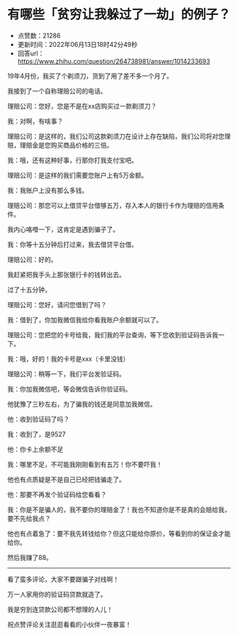 # 有哪些「贫穷让我躲过了一劫」的例子？
- 点赞数：21286
- 更新时间：2022年06月13日18时42分49秒
- 回答url：https://www.zhihu.com/question/264738981/answer/1014233693
<body>
 <p data-pid="HuPfkPAm">19年4月份，我买了个剃须刀，货到了用了差不多一个月了。</p>
 <p data-pid="uY-p04AB">我接到了一个自称理赔公司的电话。</p>
 <p data-pid="pdeoRGny">理赔公司：您好，您是不是在xx店购买过一款剃须刀？</p>
 <p data-pid="FD1xDdc-">我：对啊，有啥事？</p>
 <p data-pid="-wowB_lt">理赔公司：是这样的，我们公司这款剃须刀在设计上存在缺陷，我们公司将对您理赔，理赔金是您购买商品价格的三倍。</p>
 <p data-pid="coTV_bQc">我：哦，还有这种好事，行那你打我支付宝吧。</p>
 <p data-pid="zRE_XpAY">理赔公司：是这样的我们需要您账户上有5万金额。</p>
 <p data-pid="DBphoeox">我：我账户上没有那么多钱。</p>
 <p data-pid="UTSK7XZl">理赔公司：那您可以上借贷平台借够五万，存入本人的银行卡作为理赔的信用条件。</p>
 <p data-pid="SFfOOvJb">我内心咯噔一下，这肯定是遇到骗子了。</p>
 <p data-pid="No41v2xe">我：你等十五分钟后打过来，我去借贷平台借。</p>
 <p data-pid="0lwluH1P">理赔公司：好的。</p>
 <p data-pid="8slbq_NW">我赶紧把我手头上那张银行卡的钱转出去。</p>
 <p data-pid="WYpSP-Oi">过了十五分钟，</p>
 <p data-pid="t2Tw4nt7">理赔公司：您好，请问您借到了吗？</p>
 <p data-pid="jVdHEbN0">我：借到了，你加我微信我给你看我账户余额就可以了。</p>
 <p data-pid="2WzCvame">理赔公司：您把您的卡号给我，我们我的平台查询，等下您收到验证码告诉我一下。</p>
 <p data-pid="tBv-8b9P">我：哦，好的！我的卡号是xxx（卡里没钱）</p>
 <p data-pid="1ndqIfM0">理赔公司：稍等一下，我们平台发验证码。</p>
 <p data-pid="XgEHbLGW">我：你加我微信吧，等会微信告诉你验证码。</p>
 <p data-pid="sthvDhnO">他犹豫了三秒左右，为了骗我的钱还是同意加我微信。</p>
 <p data-pid="A7chvjLa">他：收到验证码了吗？</p>
 <p data-pid="9yY5lfK4">我：收到了，是9527</p>
 <p data-pid="NBSBXU0L">他：你卡上余额不足</p>
 <p data-pid="Q7WCZIv6">我：哪里不足，不可能我刚刚看到有五万！你不要吓我！</p>
 <p data-pid="WYQLfeNU">他也有点质疑是不是自己已经把钱骗走了。</p>
 <p data-pid="LbxUvVed">他：那要不再发个验证码给您看看？</p>
 <p data-pid="BlRrZkO7">我：你是不是骗人的，我不要你的理赔金了！我也不知道你是不是真的会赔给我，要不先给我点？</p>
 <p data-pid="onHSzSSd">他也有点着急了：要不我先转钱给你？但这只能给你原价，等看到你的保证金才能给你。</p>
 <p data-pid="Qm-dNiLz">然后我赚了88。</p>
 <hr>
 <p data-pid="ZgK95wK9">看了蛮多评论，大家不要跟骗子对线啊！</p>
 <p data-pid="fOkyr8o0">万一人家用你的验证码贷款就造了。</p>
 <p data-pid="jrx3DCuW">我是穷到连贷款公司都不想理的人儿！</p>
 <p data-pid="4v5jsBXm">祝点赞评论关注逛逛看看的小伙伴一夜暴富！</p>
</body>